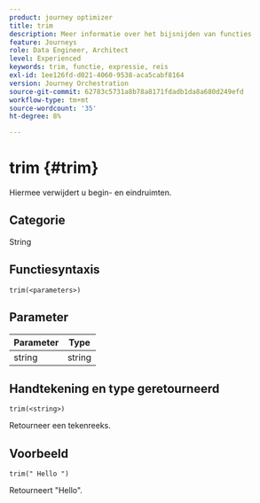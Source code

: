 ```yaml
---
product: journey optimizer
title: trim
description: Meer informatie over het bijsnijden van functies
feature: Journeys
role: Data Engineer, Architect
level: Experienced
keywords: trim, functie, expressie, reis
exl-id: 1ee126fd-d021-4060-9538-aca5cabf8164
version: Journey Orchestration
source-git-commit: 62783c5731a8b78a8171fdadb1da8a680d249efd
workflow-type: tm+mt
source-wordcount: '35'
ht-degree: 8%

---
```


# trim {#trim}

Hiermee verwijdert u begin- en eindruimten.

## Categorie

String

## Functiesyntaxis

`trim(<parameters>)`

## Parameter

| Parameter | Type |
|-----------|------------------|
| string | string |

## Handtekening en type geretourneerd

`trim(<string>)`

Retourneer een tekenreeks.

## Voorbeeld

`trim(" Hello ")`

Retourneert &quot;Hello&quot;.
